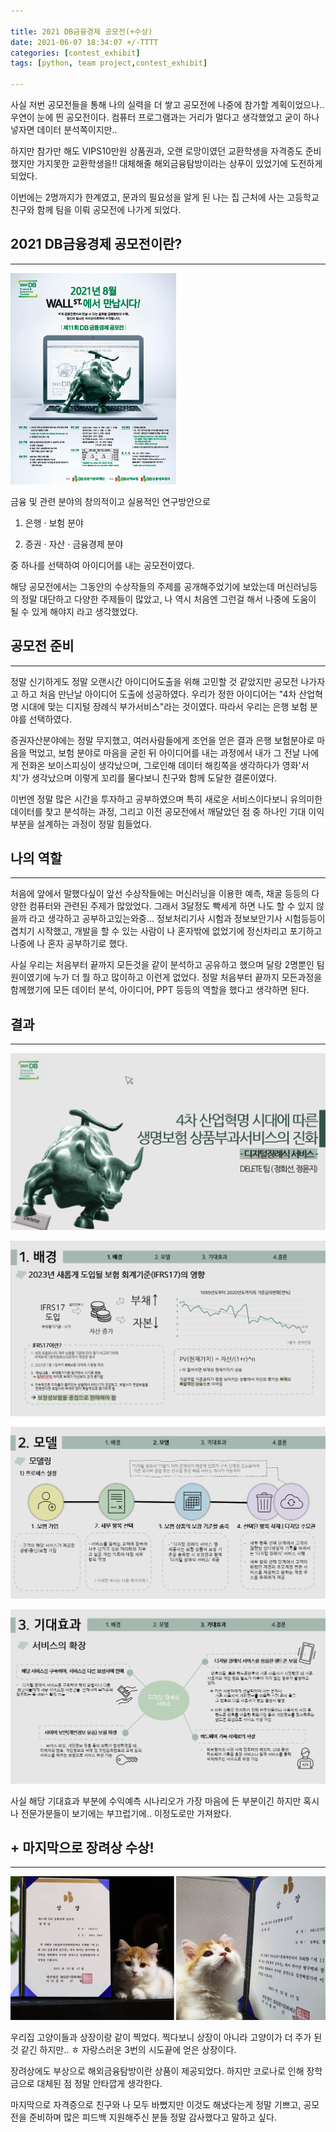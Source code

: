 ```yaml
---

title: 2021 DB금융경제 공모전(+수상)
date: 2021-06-07 18:34:07 +/-TTTT
categories: [contest_exhibit]
tags: [python, team project,contest_exhibit] 

---
```



사실 저번 공모전들을 통해 나의 실력을 더 쌓고 공모전에 나중에 참가할 계획이었으나.. 우연이 눈에 띈 공모전이다. 컴퓨터 프로그램과는 거리가 멀다고 생각했었고 굳이 하나 넣자면 데이터 분석쪽이지만.. 

하지만 참가만 해도 VIPS10만원 상품권과, 오랜 로망이였던 교환학생을 자격증도 준비했지만 가지못한 교환학생을!! 대체해줄 해외금융탐방이라는 상푸이 있었기에 도전하게 되었다.



이번에는 2명까지가 한계였고, 문과의 필요성을 알게 된 나는 집 근처에 사는 고등학교 친구와 함께 팀을 이뤄 공모전에 나가게 되었다.



 


 

## 2021 DB금융경제 공모전이란?
---

![DB_1](/assets/poastimg/DB_1.jpg)

 금융 및 관련 분야의 창의적이고 실용적인 연구방안으로

1. 은행 · 보험 분야

2. 증권 · 자산 · 금융경제 분야 

중 하나를 선택하여 아이디어를 내는 공모전이였다.



해당 공모전에서는 그동안의 수상작들의 주제를 공개해주었기에 보았는데 머신러닝등의 정말 대단하고 다양한 주제들이 많았고, 나 역시 처음엔 그런걸 해서 나중에 도움이 될 수 있게 해야지 라고 생각했었다.








## 공모전 준비
---

정말 신기하게도 정말 오랜시간 아이디어도출을 위해 고민할 것 같았지만 공모전 나가자고 하고 처음 만난날 아이디어 도출에 성공하였다. 우리가 정한 아이디어는 "4차 산업혁명 시대에 맞는 디지털 장례식 부가서비스"라는 것이였다. 따라서 우리는 은행 보험 분야를 선택하였다.

증권자산분야에는 정말 무지했고, 여러사람들에게 조언을 얻은 결과 은행 보험분야로 마음을 먹었고, 보험 분야로 마음을 굳힌 뒤 아이디어를 내는 과정에서 내가 그 전날 나에게 전화온 보이스피싱이 생각났으며, 그로인해 데이터 해킹쪽을 생각하다가 영화'서치'가 생각났으며 이렇게 꼬리를 물다보니 친구와 함께 도달한 결론이였다. 

이번엔 정말 많은 시간을 투자하고 공부하였으며 특히 새로운 서비스이다보니 유의미한 데이터를 찾고 분석하는 과정, 그리고 이전 공모전에서 깨달았던 점 중 하나인 기대 이익부분을 설계하는 과정이 정말 힘들었다.








## 나의 역할
---

처음에 앞에서 말했다싶이 앞선 수상작들에는 머신러닝을 이용한 예측, 채굴 등등의 다양한 컴퓨터와 관련된 주제가 많았었다. 그래서 3달정도 빡세게 하면 나도 할 수 있지 않을까 라고 생각하고 공부하고있는와중... 정보처리기사 시험과 정보보안기사 시험등등이 겹치기 시작했고, 개발을 할 수 있는 사람이 나 혼자밖에 없었기에 정신차리고 포기하고 나중에 나 혼자 공부하기로 했다.

사실 우리는 처음부터 끝까지 모든것을 같이 분석하고 공유하고 했으며 달랑 2명뿐인 팀원이였기에 누가 더 뭘 하고 많이하고 이런게 없었다. 정말 처음부터 끝까지 모든과정을 함께했기에 모든 데이터 분석, 아이디어, PPT 등등의 역할을 했다고 생각하면 된다.








## 결과
---

![DB_2](/assets/poastimg/DB_2.PNG)

![DB_3](/assets/poastimg/DB_3.PNG)

![DB_4](/assets/poastimg/DB_4.PNG)

![DB_5](/assets/poastimg/DB_5.PNG)

사실 해당 기대효과 부분에 수익예측 시나리오가 가장 마음에 든 부분이긴 하지만 혹시나 전문가분들이 보기에는 부끄럽기에.. 이정도로만 가져왔다.









##  + 마지막으로 **장려상** 수상!
---

![DB_6](/assets/poastimg/DB_6.PNG)



우리집 고양이들과 상장이랑 같이 찍었다. 찍다보니 상장이 아니라 고양이가 더 주가 된것 같긴 하지만.. ㅎ 자랑스러운 3번의 시도끝에 얻은 상장이다.

장려상에도 부상으로 해외금융탐방이란 상품이 제공되었다. 하지만 코로나로 인해 장학금으로 대체된 점 정말 안타깝게 생각한다.



마지막으로 자격증으로 친구와 나 모두 바뻤지만 이것도 해냈다는게 정말 기쁘고, 공모전을 준비하며 많은 피드백 지원해주신 분들 정말 감사했다고 말하고 싶다.